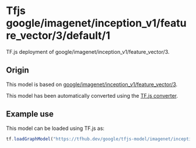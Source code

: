 # Tfjs google/imagenet/inception_v1/feature_vector/3/default/1
TF.js deployment of google/imagenet/inception_v1/feature_vector/3.

<!-- parent-model: google/imagenet/inception_v1/feature_vector/3 -->

## Origin

This model is based on [google/imagenet/inception_v1/feature_vector/3](https://tfhub.dev/google/imagenet/inception_v1/feature_vector/3).

This model has been automatically converted using the [TF.js converter](https://github.com/tensorflow/tfjs/tree/master/tfjs-converter).

## Example use
This model can be loaded using TF.js as:

```javascript
tf.loadGraphModel("https://tfhub.dev/google/tfjs-model/imagenet/inception_v1/feature_vector/3/default/1", { fromTFHub: true })
```
